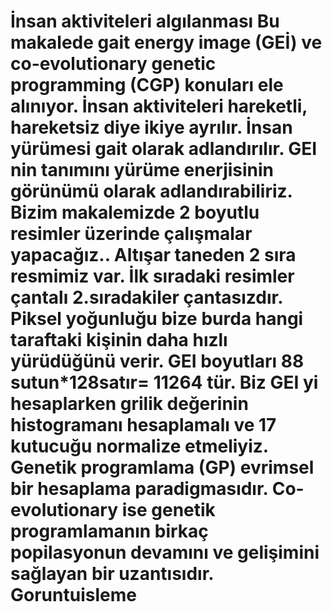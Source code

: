 İnsan aktiviteleri algılanması
Bu makalede gait energy image (GEİ) ve  co-evolutionary genetic programming (CGP) konuları ele alınıyor.
İnsan aktiviteleri hareketli, hareketsiz diye ikiye ayrılır. İnsan yürümesi gait olarak adlandırılır. GEI nin tanımını yürüme enerjisinin  görünümü olarak adlandırabiliriz. Bizim makalemizde 2 boyutlu resimler üzerinde çalışmalar yapacağız.. Altışar taneden 2 sıra resmimiz var. İlk sıradaki resimler çantalı 2.sıradakiler çantasızdır. Piksel yoğunluğu  bize burda hangi taraftaki kişinin daha hızlı yürüdüğünü verir. GEI boyutları 88 sutun*128satır= 11264 tür. Biz GEI yi hesaplarken grilik değerinin histogramanı hesaplamalı ve 17 kutucuğu normalize  etmeliyiz.
Genetik programlama (GP) evrimsel bir hesaplama paradigmasıdır.  Co-evolutionary ise genetik programlamanın birkaç popilasyonun devamını ve gelişimini sağlayan  bir uzantısıdır.
Goruntuisleme
=============
